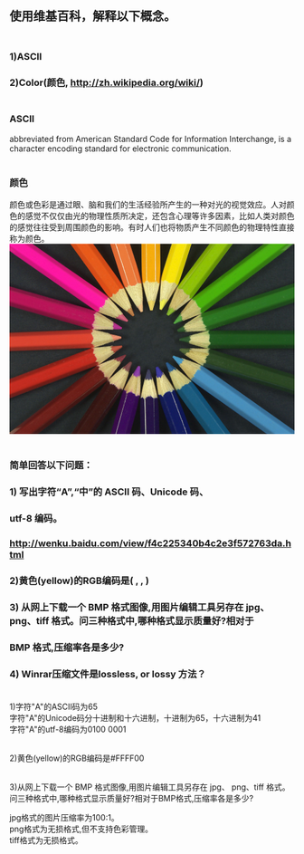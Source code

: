 ## 使用维基百科，解释以下概念。<br/><br/>
### 1)ASCII<br/>
### 2)Color(颜色, http://zh.wikipedia.org/wiki/)<br/><br/>

### ASCII<br/>
abbreviated from American Standard Code for Information Interchange, is a character encoding standard for electronic communication. <br/><br/>




### 颜色<br/>
颜色或色彩是通过眼、脑和我们的生活经验所产生的一种对光的视觉效应。人对颜色的感觉不仅仅由光的物理性质所决定，还包含心理等许多因素，比如人类对颜色的感觉往往受到周围颜色的影响。有时人们也将物质产生不同颜色的物理特性直接称为颜色。![](images/颜色.jpg)<br/><br/>

### 简单回答以下问题：
### 1) 写出字符“A”,“中”的 ASCII 码、Unicode 码、
### utf-8 编码。
### http://wenku.baidu.com/view/f4c225340b4c2e3f572763da.html
### 2)黄色(yellow)的RGB编码是( , , )
### 3) 从网上下载一个 BMP 格式图像,用图片编辑工具另存在 jpg、 png、tiff 格式。问三种格式中,哪种格式显示质量好?相对于
### BMP 格式,压缩率各是多少?
### 4) Winrar压缩文件是lossless, or lossy 方法？<br/><br/>


1)字符"A"的ASCII码为65<br/>
字符"A"的Unicode码分十进制和十六进制，十进制为65，十六进制为41<br/>
字符"A"的utf-8编码为0100 0001<br/><br/>

2)黄色(yellow)的RGB编码是#FFFF00<br/><br/>


3)从网上下载一个 BMP 格式图像,用图片编辑工具另存在 jpg、 png、tiff 格式。问三种格式中,哪种格式显示质量好?相对于BMP格式,压缩率各是多少?<br/>


jpg格式的图片压缩率为100:1。<br/>
png格式为无损格式,但不支持色彩管理。<br/>
tiff格式为无损格式。<br/>


